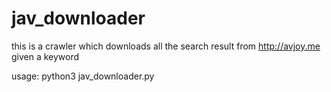 # jav_downloader

this is a crawler which downloads all the search result from http://avjoy.me given a keyword

usage: python3 jav_downloader.py
